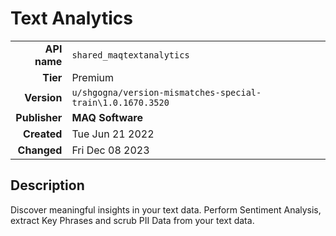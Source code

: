 # Text Analytics
| | |
|-:|-|
|**API name**|`shared_maqtextanalytics`|
|**Tier**|Premium|
|**Version**|`u/shgogna/version-mismatches-special-train\1.0.1670.3520`|
|**Publisher**|**MAQ Software**|
|**Created**|Tue Jun 21 2022|
|**Changed**|Fri Dec 08 2023|

## Description
Discover meaningful insights in your text data. Perform Sentiment Analysis, extract Key Phrases and scrub PII Data from your text data.
